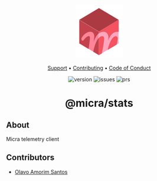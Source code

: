 <p align="center">
  <img src="https://raw.githubusercontent.com/micrajs/.github/latest/assets/micra-logo.png" />
</p>

<p align="center">
  <a href="https://github.com/micrajs/.github/blob/latest/SUPPORT.md">Support</a> •
  <a href="https://github.com/micrajs/.github/blob/latest/CONTRIBUTING.md">Contributing</a> •
  <a href="https://github.com/micrajs/.github/blob/latest/CODE_OF_CONDUCT.md">Code of Conduct</a>
</p>

<p align="center">
  <img alt="version" src="https://img.shields.io/npm/v/@micra/stats?color=%23F3626C&logo=npm" />
  <img alt="issues" src="https://img.shields.io/github/issues-search/micrajs/community?color=%23F3626C&label=Issues&logo=github&query=is%3Aopen%20label%3A%22Project%3A%20stats%22" />
  <img alt="prs" src="https://img.shields.io/github/issues-pr/micrajs/stats?color=%23F3626C&label=Pull%20requests&logo=github" />
</p>

<h1 align="center">@micra/stats</h1>

## About

Micra telemetry client

## Contributors

- [Olavo Amorim Santos](https://github.com/olavoasantos)
